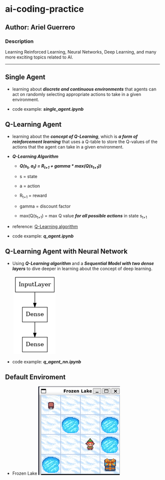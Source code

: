 # ai-coding-practice

## Author: Ariel Guerrero

### Description

Learning Reinforced Learning, Neural Networks, Deep Learning, and many more exciting topics related to AI.

___

## Single Agent

* learning about ***discrete and continuous environments*** that agents can act on
randomly selecting appropriate actions to take in a given environment.

* code example: ***single_agent.ipynb***

## Q-Learning Agent

* learning about the ***concept of Q-Learning***, which is ***a form of reinforcement learning***
that uses a Q-table to store the Q-values of the actions that the agent can take
in a given environment.

* ***Q-Learning Algorithm***
  * ***Q(s<sub>t</sub>, a<sub>t</sub>) = R<sub>t+1</sub> + gamma * max(Q(s<sub>t+1</sub>))***

  * s = state
  * a = action
  * R<sub>t+1</sub> = reward
  * gamma = discount factor
  * max(Q(s<sub>t+1</sub>) = max Q value ***for all possible actions*** in state s<sub>t+1</sub>

* reference: [Q-Learning algorithm](https://en.wikipedia.org/wiki/Q-learning)

* code example: ***q_agent.ipynb***

## Q-Learning Agent with Neural Network

* Using ***Q-Learning algorithm*** and a ***Sequential Model with two dense layers*** to
dive deeper in learning about the concept of deep learning.

&emsp;&emsp;![Model for Deeplearning](./img/model.png)

* code example: ***q_agent_nn.ipynb***

## Default Enviroment
 * Frozen Lake
 ![](img/frozen_lake_env.png)
